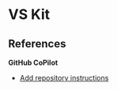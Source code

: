 # VS Kit

## References 

**GitHub CoPilot** 

- [Add repository instructions](https://docs.github.com/en/copilot/how-tos/configure-custom-instructions/add-repository-instructions?tool=vscode)
